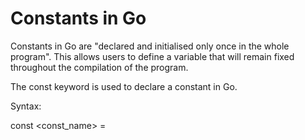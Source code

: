 # Constants in Go

Constants in Go are "declared and initialised only once in the whole program". This allows users to define a variable that will remain fixed throughout the compilation of the program.

The const keyword is used to declare a constant in Go.

Syntax:

const <const_name> = <value>